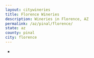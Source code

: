 ```yaml
---
layout: citywineries
title: Florence Wineries
description: Wineries in Florence, AZ
permalink: /az/pinal/florence/
state: az
county: pinal
city: florence
---
```

-
